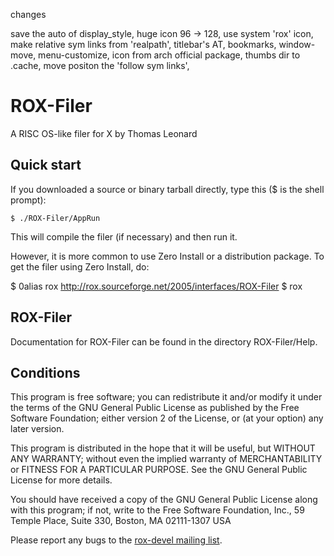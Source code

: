 changes

save the auto of display_style,
huge icon 96 -> 128,
use system 'rox' icon,
make relative sym links from 'realpath',
titlebar's AT,
bookmarks,
window-move,
menu-customize,
icon from arch official package,
thumbs dir to .cache,
move positon the 'follow sym links',


ROX-Filer
=========
A RISC OS-like filer for X
by Thomas Leonard



Quick start
-----------
If you downloaded a source or binary tarball directly, type this ($ is the
shell prompt):

	$ ./ROX-Filer/AppRun

This will compile the filer (if necessary) and then run it.

However, it is more common to use Zero Install or a distribution package. To
get the filer using Zero Install, do:

$ 0alias rox http://rox.sourceforge.net/2005/interfaces/ROX-Filer
$ rox


ROX-Filer
---------
Documentation for ROX-Filer can be found in the directory ROX-Filer/Help.


Conditions
----------
This program is free software; you can redistribute it and/or modify
it under the terms of the GNU General Public License as published by
the Free Software Foundation; either version 2 of the License, or
(at your option) any later version.

This program is distributed in the hope that it will be useful,
but WITHOUT ANY WARRANTY; without even the implied warranty of
MERCHANTABILITY or FITNESS FOR A PARTICULAR PURPOSE.  See the
GNU General Public License for more details.

You should have received a copy of the GNU General Public License
along with this program; if not, write to the Free Software
Foundation, Inc., 59 Temple Place, Suite 330, Boston, MA  02111-1307  USA


Please report any bugs to the [rox-devel mailing list](http://rox.sourceforge.net/desktop/lists).
